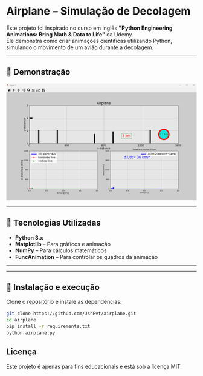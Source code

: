 # Airplane – Simulação de Decolagem

Este projeto foi inspirado no curso em inglês **"Python Engineering Animations: Bring Math & Data to Life"** da Udemy.  
Ele demonstra como criar animações científicas utilizando Python, simulando o movimento de um avião durante a decolagem.

---

## 🎥 Demonstração

![Animação do Avião](./img/airplane.gif)  

---

## 🚀 Tecnologias Utilizadas
- **Python 3.x**
- **Matplotlib** – Para gráficos e animação
- **NumPy** – Para cálculos matemáticos
- **FuncAnimation** – Para controlar os quadros da animação

---

---

## 🔧 Instalação e execução
Clone o repositório e instale as dependências:
```bash
git clone https://github.com/JsnEvt/airplane.git
cd airplane
pip install -r requirements.txt
python airplane.py

```

## Licença
Este projeto é apenas para fins educacionais e está sob a licença MIT.
